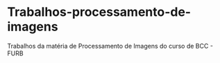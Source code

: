 # Trabalhos-processamento-de-imagens
Trabalhos da matéria de Processamento de Imagens do curso de BCC - FURB